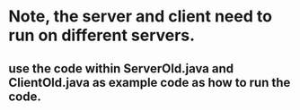# Note, the server and client need to run on different servers.

## use the code within ServerOld.java and ClientOld.java as example code as how to run the code.